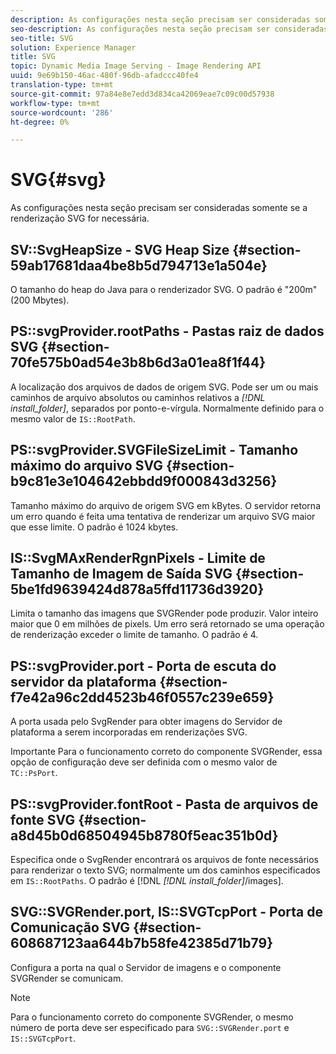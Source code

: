 ```yaml
---
description: As configurações nesta seção precisam ser consideradas somente se a renderização SVG for necessária.
seo-description: As configurações nesta seção precisam ser consideradas somente se a renderização SVG for necessária.
seo-title: SVG
solution: Experience Manager
title: SVG
topic: Dynamic Media Image Serving - Image Rendering API
uuid: 9e69b150-46ac-480f-96db-afadccc40fe4
translation-type: tm+mt
source-git-commit: 97a84e8e7edd3d834ca42069eae7c09c00d57938
workflow-type: tm+mt
source-wordcount: '286'
ht-degree: 0%

---
```



# SVG{#svg}

As configurações nesta seção precisam ser consideradas somente se a renderização SVG for necessária.

## SV::SvgHeapSize - SVG Heap Size {#section-59ab17681daa4be8b5d794713e1a504e}

O tamanho do heap do Java para o renderizador SVG. O padrão é &quot;200m&quot; (200 Mbytes).

## PS::svgProvider.rootPaths - Pastas raiz de dados SVG {#section-70fe575b0ad54e3b8b6d3a01ea8f1f44}

A localização dos arquivos de dados de origem SVG. Pode ser um ou mais caminhos de arquivo absolutos ou caminhos relativos a *[!DNL install_folder]*, separados por ponto-e-vírgula. Normalmente definido para o mesmo valor de `IS::RootPath`.

## PS::svgProvider.SVGFileSizeLimit - Tamanho máximo do arquivo SVG {#section-b9c81e3e104642ebbdd9f000843d3256}

Tamanho máximo do arquivo de origem SVG em kBytes. O servidor retorna um erro quando é feita uma tentativa de renderizar um arquivo SVG maior que esse limite. O padrão é 1024 kbytes.

## IS::SvgMAxRenderRgnPixels - Limite de Tamanho de Imagem de Saída SVG {#section-5be1fd9639424d878a5ffd11736d3920}

Limita o tamanho das imagens que SVGRender pode produzir. Valor inteiro maior que 0 em milhões de pixels. Um erro será retornado se uma operação de renderização exceder o limite de tamanho. O padrão é 4.

## PS::svgProvider.port - Porta de escuta do servidor da plataforma {#section-f7e42a96c2dd4523b46f0557c239e659}

A porta usada pelo SvgRender para obter imagens do Servidor de plataforma a serem incorporadas em renderizações SVG.

Importante Para o funcionamento correto do componente SVGRender, essa opção de configuração deve ser definida com o mesmo valor de `TC::PsPort`.

## PS::svgProvider.fontRoot - Pasta de arquivos de fonte SVG {#section-a8d45b0d68504945b8780f5eac351b0d}

Especifica onde o SvgRender encontrará os arquivos de fonte necessários para renderizar o texto SVG; normalmente um dos caminhos especificados em `IS::RootPaths`. O padrão é [!DNL *[!DNL install_folder]*/images].

## SVG::SVGRender.port, IS::SVGTcpPort - Porta de Comunicação SVG {#section-608687123aa644b7b58fe42385d71b79}

Configura a porta na qual o Servidor de imagens e o componente SVGRender se comunicam.

>[!NOTE]
>
>Para o funcionamento correto do componente SVGRender, o mesmo número de porta deve ser especificado para `SVG::SVGRender.port` e `IS::SVGTcpPort`.

